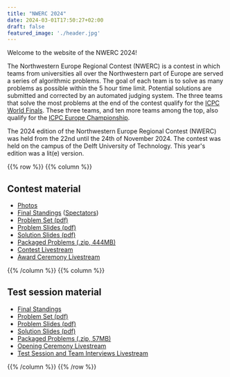 ```yaml
---
title: "NWERC 2024"
date: 2024-03-01T17:50:27+02:00
draft: false
featured_image: './header.jpg'
---
```


Welcome to the website of the NWERC 2024!

The Northwestern Europe Regional Contest (NWERC) is a contest in which teams from universities all over the Northwestern part of Europe are served a series of algorithmic problems. The goal of each team is to solve as many problems as possible within the 5 hour time limit. Potential solutions are submitted and corrected by an automated judging system. The three teams that solve the most problems at the end of the contest qualify for the [ICPC World Finals](https://icpc.global/). These three teams, and ten more teams among the top, also qualify for the [ICPC Europe Championship](https://euc.icpc.global/).

The 2024 edition of the Northwestern Europe Regional Contest (NWERC) was held from the 22nd until the 24th of November 2024.
The contest was held on the campus of the Delft University of Technology. This year's edition was a lit(e) version.

{{% row %}}
{{% column %}}

## Contest material

- [Photos](/photos)
- [Final Standings](/main/scoreboard) ([Spectators](/main/scoreboard/spectators.html))
- [Problem Set (pdf)](/main/problem-set.pdf)
- [Problem Slides (pdf)](/main/problem-slides.pdf)
- [Solution Slides (pdf)](/main/solutions.pdf)
- [Packaged Problems (.zip, 444MB)](/main/solutions.zip)
- [Contest Livestream](https://www.youtube.com/watch?v=Ho3z9XpJ5AA)
- [Award Ceremony Livestream](https://www.youtube.com/watch?v=Z1HO34X9qSA)

{{% /column %}}
{{% column %}}

## Test session material

- [Final Standings](/test-session/scoreboard)
- [Problem Set (pdf)](/test-session/problem-set.pdf)
- [Problem Slides (pdf)](/test-session/problem-slides.pdf)
- [Solution Slides (pdf)](/test-session/solutions.pdf)
- [Packaged Problems (.zip, 57MB)](/test-session/solutions.zip)
- [Opening Ceremony Livestream](https://www.youtube.com/watch?v=qkcMuoyBoWg)
- [Test Session and Team Interviews Livestream](https://www.youtube.com/watch?v=cj5lXaF88hA)

{{% /column %}}
{{% /row %}}
